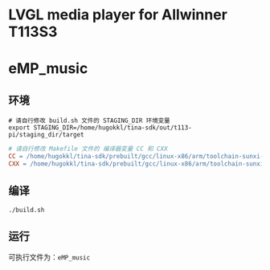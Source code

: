 # LVGL media player for Allwinner T113S3

# eMP_music

## 环境

```shell
# 请自行修改 build.sh 文件的 STAGING_DIR 环境变量
export STAGING_DIR=/home/hugokkl/tina-sdk/out/t113-pi/staging_dir/target
```

```makefile
# 请自行修改 Makefile 文件的 编译器变量 CC 和 CXX
CC = /home/hugokkl/tina-sdk/prebuilt/gcc/linux-x86/arm/toolchain-sunxi-musl/toolchain/bin/arm-openwrt-linux-gcc
CXX = /home/hugokkl/tina-sdk/prebuilt/gcc/linux-x86/arm/toolchain-sunxi-musl/toolchain/bin/arm-openwrt-linux-g++
```

## 编译

```shell
./build.sh
```

## 运行

可执行文件为：`eMP_music`